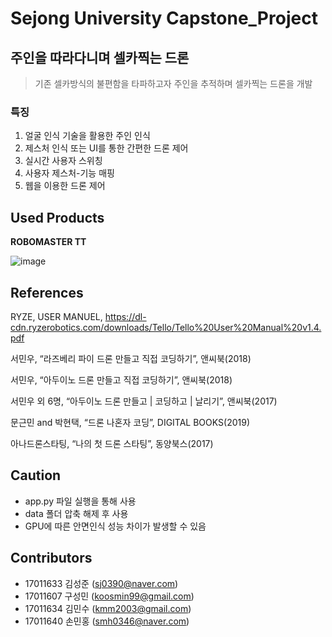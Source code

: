 # Sejong University Capstone_Project

## 주인을 따라다니며 셀카찍는 드론
> 기존 셀카방식의 불편함을 타파하고자 주인을 추적하며 셀카찍는 드론을 개발
### 특징
1. 얼굴 인식 기술을 활용한 주인 인식
2. 제스처 인식 또는 UI를 통한 간편한 드론 제어
3. 실시간 사용자 스위칭
4. 사용자 제스처-기능 매핑
5. 웹을 이용한 드론 제어

## Used Products
**ROBOMASTER TT** <br>

![image](https://user-images.githubusercontent.com/37334007/172049204-a3971d26-fd12-44f4-aae7-1e60602f6701.png)

## References
RYZE, USER MANUEL, https://dl-cdn.ryzerobotics.com/downloads/Tello/Tello%20User%20Manual%20v1.4.pdf 

서민우, “라즈베리 파이 드론 만들고 직접 코딩하기”, 앤씨북(2018) 

서민우, “아두이노 드론 만들고 직접 코딩하기”, 앤씨북(2018) 

서민우 외 6명, “아두이노 드론 만들고 | 코딩하고 | 날리기”, 앤씨북(2017) 

문근민 and 박현택, “드론 나혼자 코딩”, DIGITAL BOOKS(2019) 

아나드론스타팅, “나의 첫 드론 스타팅”, 동양북스(2017)

## Caution
+ app.py 파일 실행을 통해 사용
+ data 폴더 압축 해제 후 사용
+ GPU에 따른 안면인식 성능 차이가 발생할 수 있음

## Contributors
+ 17011633 김성준 (sj0390@naver.com)
+ 17011607 구성민 (koosmin99@gmail.com)
+ 17011634 김민수 (kmm2003@gmail.com)
+ 17011640 손민홍 (smh0346@naver.com)

